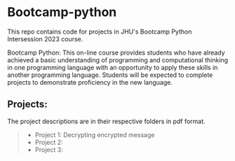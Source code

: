 # Bootcamp-python

This repo contains code for projects in JHU's Bootcamp Python Intersession 2023 course.

Bootcamp Python: This on-line course provides students who have already achieved a basic understanding of programming and computational thinking in one
programming language with an opportunity to apply these skills in another programming language. Students will be expected to complete projects to
demonstrate proficiency in the new language.


## Projects:
The project descriptions are in their respective folders in pdf format.
> - Project 1: Decrypting encrypted message
> - Project 2:
> - Project 3:
